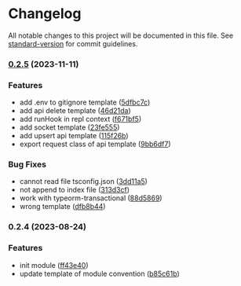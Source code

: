 # Changelog

All notable changes to this project will be documented in this file. See [standard-version](https://github.com/conventional-changelog/standard-version) for commit guidelines.

### [0.2.5](https://github.com/RoxaVN/roxavn/compare/v0.2.4...v0.2.5) (2023-11-11)

### Features

- add .env to gitignore template ([5dfbc7c](https://github.com/RoxaVN/roxavn/commit/5dfbc7c0a8dd0729a94ff02e3640e5653ef5fd86))
- add api delete template ([46d21da](https://github.com/RoxaVN/roxavn/commit/46d21da95acd3e22d79000e772dd612153c0fedb))
- add runHook in repl context ([f671bf5](https://github.com/RoxaVN/roxavn/commit/f671bf529d80130be53118d5c08eb24612c8cdd6))
- add socket template ([23fe555](https://github.com/RoxaVN/roxavn/commit/23fe5558c9029569ecd9091480819a55f20f4fb3))
- add upsert api template ([115f26b](https://github.com/RoxaVN/roxavn/commit/115f26b2580b73f9a44966fb40ea2ccd53a076bd))
- export request class of api template ([9bb6df7](https://github.com/RoxaVN/roxavn/commit/9bb6df77e12ef23bd3223626085129bc8845a201))

### Bug Fixes

- cannot read file tsconfig.json ([3dd11a5](https://github.com/RoxaVN/roxavn/commit/3dd11a5c3f666329d68e11b6797b195b133d1907))
- not append to index file ([313d3cf](https://github.com/RoxaVN/roxavn/commit/313d3cf803dbd88896e502ba382629a538e130a8))
- work with typeorm-transactional ([88d5869](https://github.com/RoxaVN/roxavn/commit/88d586994f5beac0afe5232044a7862cec1cb4bb))
- wrong template ([dfb8b44](https://github.com/RoxaVN/roxavn/commit/dfb8b44c3b741dece74049c4faa69d56c645ac62))

### 0.2.4 (2023-08-24)

### Features

- init module ([ff43e40](https://github.com/RoxaVN/roxavn/commit/ff43e40ff0d7a40b5232623bf00933993d37f74d))
- update template of module convention ([b85c61b](https://github.com/RoxaVN/roxavn/commit/b85c61b4f33d7cd632c8c076613ace00da12dd20))
